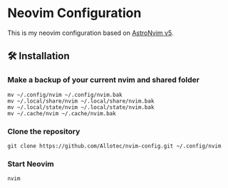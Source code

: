 # Neovim Configuration

This is my neovim configuration based on [AstroNvim v5](https://github.com/AstroNvim/AstroNvim).

## 🛠️ Installation

### Make a backup of your current nvim and shared folder

```shell
mv ~/.config/nvim ~/.config/nvim.bak
mv ~/.local/share/nvim ~/.local/share/nvim.bak
mv ~/.local/state/nvim ~/.local/state/nvim.bak
mv ~/.cache/nvim ~/.cache/nvim.bak
```

### Clone the repository

```shell
git clone https://github.com/Allotec/nvim-config.git ~/.config/nvim

```

### Start Neovim

```shell
nvim
```
